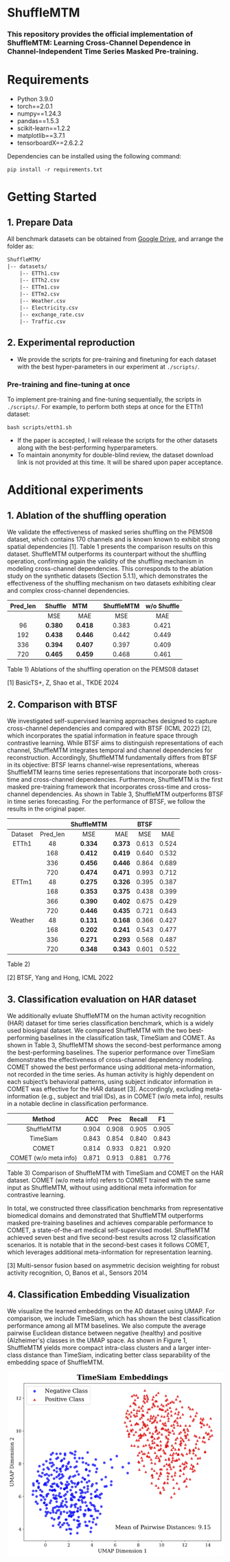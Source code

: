 # ShuffleMTM

### This repository provides the official implementation of ShuffleMTM: Learning Cross-Channel Dependence in Channel-Independent Time Series Masked Pre-training.


# Requirements

- Python 3.9.0
- torch==2.0.1
- numpy==1.24.3
- pandas==1.5.3
- scikit-learn==1.2.2
- matplotlib==3.7.1
- tensorboardX==2.6.2.2

Dependencies can be installed using the following command:

    pip install -r requirements.txt

# Getting Started

## 1. Prepare Data

All benchmark datasets can be obtained from [Google Drive](), and arrange the folder as:

    ShuffleMTM/
    |-- datasets/
        |-- ETTh1.csv
        |-- ETTh2.csv
        |-- ETTm1.csv
        |-- ETTm2.csv
        |-- Weather.csv
        |-- Electricity.csv
        |-- exchange_rate.csv
        |-- Traffic.csv

## 2. Experimental reproduction

- We provide the scripts for pre-training and finetuning for each dataset with the best hyper-parameters in our experiment at `./scripts/`.

### Pre-training and fine-tuning at once

To implement pre-training and fine-tuning sequentially, the scripts in `./scripts/`. For example, to perform both steps at once for the ETTh1 dataset:

    bash scripts/etth1.sh
    
- If the paper is accepted, I will release the scripts for the other datasets along with the best-performing hyperparameters.
- To maintain anonymity for double-blind review, the dataset download link is not provided at this time. It will be shared upon paper acceptance.


# Additional experiments

## 1. Ablation of the shuffling operation

We validate the effectiveness of masked series shuffling on the PEMS08 dataset, which contains 170 channels and is known known to exhibit strong spatial dependencies [1]. Table 1 presents the comparison results on this dataset. ShuffleMTM outperforms its counterpart without the shuffling operation, confirming again the validity of the shuffling mechanism in modeling cross-channel dependencies. This corresponds to the ablation study on the synthetic datasets (Section 5.1.1), which demonstrates the effectiveness of the shuffling mechanism on two datasets exhibiting clear and complex cross-channel dependencies.

| Pred_len | &nbsp;&nbsp;Shuffle | MTM &nbsp;&nbsp;&nbsp;&nbsp;&nbsp;| ShuffleMTM | w/o Shuffle|
|:----------:|:-------------:|:-------------:|:---------:|:---------:|
||MSE|MAE|MSE|MAE|
| 96       | **0.380**       | **0.418**       | 0.383   | 0.421   |
| 192      | **0.438**       | **0.446**       | 0.442   | 0.449   | 
| 336      | **0.394**      | **0.407**       | 0.397   | 0.409   | 
| 720      | **0.465**       | **0.459**       | 0.468   | 0.461   |

Table 1) Ablations of the shuffling operation on the PEMS08 dataset

[1] BasicTS+, Z, Shao et al., TKDE 2024

## 2. Comparison with BTSF

We investigated self-supervised learning approaches designed to capture cross-channel dependencies and compared with BTSF (ICML 2022) [2], which incorporates the spatial information in feature space through contrastive learning. While BTSF aims to distinguish representations of each channel, ShuffleMTM integrates temporal and channel dependencies for reconstruction. Accordingly, ShuffleMTM fundamentally differs from BTSF in its objective: BTSF learns channel-wise representations, whereas ShuffleMTM learns time series representations that incorporate both cross-time and cross-channel dependencies. Furthermore, ShuffleMTM is the first masked pre-training framework that incorporates cross-time and cross-channel dependencies. As shown in Table 3, ShuffleMTM outperforms BTSF in time series forecasting. For the performance of BTSF, we follow the results in the original paper.

|||ShuffleMTM||BTSF||
|:--------:|:--------:|:-------:|:------:|:-------:|:------:|
| Dataset  | Pred_len |   MSE   |  MAE   |   MSE   |  MAE   |
| ETTh1    |    48    |  **0.334**  | **0.373**  |  0.613  | 0.524  |
|          |   168    |  **0.412**  | **0.419**  |  0.640  | 0.532  |
|          |   336    |  **0.456**  | **0.446**  |  0.864  | 0.689  |
|          |   720    |  **0.474**  | **0.471**  |  0.993  | 0.712  |
| ETTm1    | 48 | **0.275** | **0.326** | 0.395 | 0.387 | 
 | | 168 | **0.353** | **0.375** | 0.438 | 0.399 | 
  |  | 366 | **0.390** | **0.402** | 0.675 | 0.429 | 
   |  | 720| **0.446** | **0.435** | 0.721 | 0.643 | 
| Weather  |    48    |  **0.131**  | **0.168**  |  0.366  | 0.427  |
|          |   168    |  **0.202**  | **0.241**  |  0.543  | 0.477  |
|          |   336    |  **0.271**  | **0.293**  |  0.568  | 0.487  |
|          |   720    |  **0.348**  | **0.343**  |  0.601  | 0.522  |

Table 2)

[2] BTSF, Yang and Hong, ICML 2022


## 3. Classification evaluation on HAR dataset

We additionally evluate ShuffleMTM on the human activity recognition (HAR) dataset for time series classification benchmark, which is a widely used biosignal dataset. We compared ShuffleMTM with the two best-performing baselines in the classification task, TimeSiam and COMET. As shown in Table 3, ShuffleMTM shows the second-best performance among the best-performing baselines. The superior performance over TimeSiam demonstrates the effectiveness of cross-channel dependency modeling. COMET showed the best performance using additional meta-information, not recorded in the time series. As human activity is highly dependent on each subject’s behavioral patterns, using subject indicator information in COMET was effective for the HAR dataset [3]. Accordingly, excluding meta-information (e.g., subject and trial IDs), as in COMET (w/o meta info), results in a notable decline in classification performance.

| Method | ACC | Prec | Recall | F1|
|:----------:|:-------------:|:-------------:|:---------:|:---------:|
| ShuffleMTM | 0.904 | 0.908 | 0.905 | 0.905 |     
| TimeSiam | 0.843 | 0.854 | 0.840 | 0.843 |     
| COMET  | 0.814 | 0.933 | 0.821 | 0.920 |      
| COMET (w/o meta info)  | 0.871 | 0.913 | 0.881 | 0.776 | 

Table 3) Comparison of ShuffleMTM with TimeSiam and COMET on the HAR dataset. COMET (w/o meta info) refers to COMET trained with the same input as ShuffleMTM, without using additional meta information for contrastive learning.

In total, we constructed three classification benchmarks from representative biomedical domains and demonstrated that ShuffleMTM outperforms masked pre-training baselines and achieves comparable performance to COMET, a state-of-the-art medical self-supervised model. ShuffleMTM achieved seven best and five second-best results across 12 classification scenarios. It is notable that in the second-best cases it follows COMET, which leverages additional meta-information for representation learning.

[3] Multi-sensor fusion based on asymmetric decision weighting for robust activity recognition, O, Banos et al., Sensors 2014


## 4. Classification Embedding Visualization

We visualize the learned embeddings on the AD dataset using UMAP. For comparison, we include TimeSiam, which has shown the best classification performance among all MTM baselines. We also compute the average pairwise Euclidean distance between negative (healthy) and positive (Alzheimer's) classes in the UMAP space. As shown in Figure 1, ShuffleMTM yields more compact intra-class clusters and a larger inter-class distance than TimeSiam, indicating better class separability of the embedding space of ShuffleMTM.

![Result Plot](./images/fig_UMAP.png)
